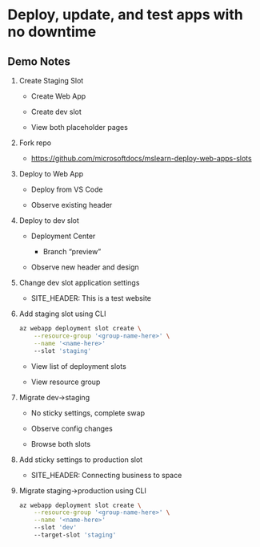 # Deploy, update, and test apps with no downtime

## Demo Notes

1. Create Staging Slot

    - Create Web App

    - Create dev slot

    - View both placeholder pages

1. Fork repo

    - https://github.com/microsoftdocs/mslearn-deploy-web-apps-slots

1. Deploy to Web App

    - Deploy from VS Code

    - Observe existing header

1. Deploy to dev slot

    - Deployment Center

        - Branch “preview”

    - Observe new header and design

1. Change dev slot application settings

    - SITE_HEADER: This is a test website

1. Add staging slot using CLI

    ```bash
    az webapp deployment slot create \
        --resource-group '<group-name-here>' \
        --name '<name-here>'
        --slot 'staging'
    ```

    - View list of deployment slots

    - View resource group

1. Migrate dev->staging

    - No sticky settings, complete swap

    - Observe config changes

    - Browse both slots

1. Add sticky settings to production slot

    - SITE_HEADER: Connecting business to space

1. Migrate staging->production using CLI

    ```bash
    az webapp deployment slot create \
        --resource-group '<group-name-here>' \
        --name '<name-here>'
        --slot 'dev'
        --target-slot 'staging'
    ```
